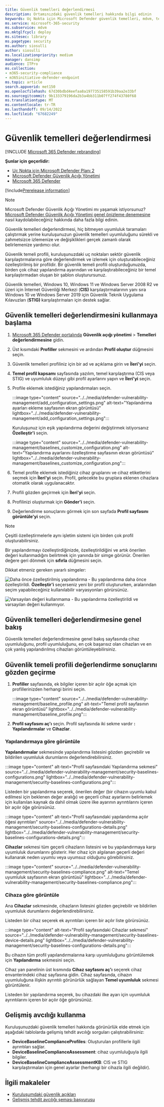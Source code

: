```yaml
---
title: Güvenlik temelleri değerlendirmesi
description: Ortamınızdaki güvenlik temelleri hakkında bilgi edinin
keywords: Uç Nokta için Microsoft Defender güvenlik temelleri, mdvm, tehdit & güvenlik açığı yönetimi, Microsoft Defender Güvenlik Açığı Yönetimi, Microsoft Defender Güvenlik Açığı Yönetimi
ms.service: microsoft-365-security
ms.subservice: mdvm
ms.mktglfcycl: deploy
ms.sitesec: library
ms.pagetype: security
ms.author: siosulli
author: siosulli
ms.localizationpriority: medium
manager: dansimp
audience: ITPro
ms.collection:
- m365-security-compliance
- m365initiative-defender-endpoint
ms.topic: article
search.appverid: met150
ms.openlocfilehash: 67d30bdbd4eefaa8a197735158591b39aa2e33bf
ms.sourcegitcommit: 9b133379196da2b3a4bb311b07ff274f43780f68
ms.translationtype: MT
ms.contentlocale: tr-TR
ms.lasthandoff: 09/14/2022
ms.locfileid: "67682249"
---
```

# <a name="security-baselines-assessment"></a>Güvenlik temelleri değerlendirmesi

[!INCLUDE [Microsoft 365 Defender rebranding](../../includes/microsoft-defender.md)]

**Şunlar için geçerlidir:**

- [Uç Nokta için Microsoft Defender Planı 2](https://go.microsoft.com/fwlink/?linkid=2154037)
- [Microsoft Defender Güvenlik Açığı Yönetimi](index.yml)
- [Microsoft 365 Defender](https://go.microsoft.com/fwlink/?linkid=2118804)

[!include[Prerelease information](../../includes/prerelease.md)]

>[!Note]
> Microsoft Defender Güvenlik Açığı Yönetimi mı yaşamak istiyorsunuz? [Microsoft Defender Güvenlik Açığı Yönetimi genel önizleme denemesine](../defender-vulnerability-management/get-defender-vulnerability-management.md) nasıl kaydolabileceğiniz hakkında daha fazla bilgi edinin.

Güvenlik temelleri değerlendirmesi, hiç bitmeyen uyumluluk taramaları çalıştırmak yerine kuruluşunuzun güvenlik temelleri uyumluluğunu sürekli ve zahmetsizce izlemenize ve değişiklikleri gerçek zamanlı olarak belirlemenize yardımcı olur.

Güvenlik temeli profili, kuruluşunuzdaki uç noktaları sektör güvenlik karşılaştırmalarına göre değerlendirmek ve izlemek için oluşturabileceğiniz özelleştirilmiş bir profildir. Bir güvenlik temeli profili oluşturduğunuzda, birden çok cihaz yapılandırma ayarından ve karşılaştırabileceğiniz bir temel karşılaştırmadan oluşan bir şablon oluşturursunuz.

Güvenlik temelleri, Windows 10, Windows 11 ve Windows Server 2008 R2 ve üzeri için İnternet Güvenliği Merkezi (**CIS)** karşılaştırmalarının yanı sıra Windows 10 ve Windows Server 2019 için Güvenlik Teknik Uygulama Kılavuzları (**STIG)** karşılaştırmaları için destek sağlar.

## <a name="get-started-with-security-baselines-assessment"></a>Güvenlik temelleri değerlendirmesini kullanmaya başlama

1. [Microsoft 365 Defender portalında](https://security.microsoft.com) **Güvenlik açığı yönetimi** > **Temelleri değerlendirmesine** gidin.
2. Üst kısımdaki **Profiller** sekmesini ve ardından **Profil oluştur** düğmesini seçin.
3. Güvenlik temelleri profiliniz için bir ad ve açıklama girin ve **İleri'yi** seçin.
4. **Temel profil kapsamı** sayfasında yazılım, temel karşılaştırma (CIS veya STIG) ve uyumluluk düzeyi gibi profil ayarlarını yapın ve **İleri'yi** seçin.
5. Profile eklemek istediğiniz yapılandırmaları seçin.

   :::image type="content" source="../../media/defender-vulnerability-management/add_configuration_settings.png" alt-text="Yapılandırma ayarları ekleme sayfasının ekran görüntüsü" lightbox="../../media/defender-vulnerability-management/add_configuration_settings.png":::

   Kuruluşunuz için eşik yapılandırma değerini değiştirmek istiyorsanız **Özelleştir'i** seçin.

   :::image type="content" source="../../media/defender-vulnerability-management/baselines_customize_configuration.png" alt-text="Yapılandırma ayarlarını özelleştirme sayfasının ekran görüntüsü"  lightbox="../../media/defender-vulnerability-management/baselines_customize_configuration.png":::

6. Temel profile eklemek istediğiniz cihaz gruplarını ve cihaz etiketlerini seçmek için **İleri'yi** seçin. Profil, gelecekte bu gruplara eklenen cihazlara otomatik olarak uygulanacaktır.
7. Profili gözden geçirmek için **İleri'yi** seçin.
8. Profilinizi oluşturmak için **Gönder'i** seçin.
9. Değerlendirme sonuçlarını görmek için son sayfada **Profil sayfasını görüntüle'yi** seçin.

>[!Note]
>Çeşitli özelleştirmelerle aynı işletim sistemi için birden çok profil oluşturabilirsiniz.

 Bir yapılandırmayı özelleştirdiğinizde, özelleştirildiğini ve artık önerilen değeri kullanmadığını belirtmek için yanında bir simge görünür. Önerilen değere geri dönmek için **sıfırla** düğmesini seçin.

Dikkat etmeniz gereken yararlı simgeler:

![Daha önce özelleştirilmiş yapılandırma](../../media/defender-vulnerability-management/previous_customization.png) - Bu yapılandırma daha önce özelleştirildi. **Özelleştir'i** seçerseniz yeni bir profil oluştururken, aralarından seçim yapabileceğiniz kullanılabilir varyasyonları görürsünüz.

![Varsayılan değeri kullanmama](../../media/defender-vulnerability-management/customized_value.png) - Bu yapılandırma özelleştirildi ve varsayılan değeri kullanmıyor.

## <a name="security-baselines-assessment-overview"></a>Güvenlik temelleri değerlendirmesine genel bakış

Güvenlik temelleri değerlendirmesine genel bakış sayfasında cihaz uyumluluğunu, profil uyumluluğunu, en çok başarısız olan cihazları ve en çok yanlış yapılandırılmış cihazları görüntüleyebilirsiniz.

## <a name="review-security-baseline-profile-assessment-results"></a>Güvenlik temeli profili değerlendirme sonuçlarını gözden geçirme

1. **Profiller** sayfasında, ek bilgiler içeren bir açılır öğe açmak için profillerinizden herhangi birini seçin.

   :::image type="content" source="../../media/defender-vulnerability-management/baseline_profile.png" alt-text="Temel profil sayfasının ekran görüntüsü" lightbox="../../media/defender-vulnerability-management/baseline_profile.png":::

2. **Profil sayfasını aç'ı** seçin. Profil sayfasında iki sekme vardır **: Yapılandırmalar** ve **Cihazlar**.

### <a name="view-by-configuration"></a>Yapılandırmaya göre görüntüle

**Yapılandırmalar** sekmesinde yapılandırma listesini gözden geçirebilir ve bildirilen uyumluluk durumlarını değerlendirebilirsiniz.

:::image type="content" alt-text="Profil sayfasındaki Yapılandırma sekmesi" source="../../media/defender-vulnerability-management/security-baselines-configurations.png" lightbox="../../media/defender-vulnerability-management/security-baselines-configurations.png":::

Listeden bir yapılandırma seçerek, önerilen değer (bir cihazın uyumlu kabul edilmesi için beklenen değer aralığı) ve geçerli cihaz ayarlarını belirlemek için kullanılan kaynak da dahil olmak üzere ilke ayarının ayrıntılarını içeren bir açılır öğe görürsünüz.

:::image type="content" alt-text="Profil sayfasındaki yapılandırma açılır öğesi ayrıntıları" source="../../media/defender-vulnerability-management/security-baselines-configurations-details.png" lightbox="../../media/defender-vulnerability-management/security-baselines-configurations-details.png":::

**Cihazlar** sekmesi tüm geçerli cihazların listesini ve bu yapılandırmaya karşı uyumluluk durumlarını gösterir. Her cihaz için algılanan geçerli değeri kullanarak neden uyumlu veya uyumsuz olduğunu görebilirsiniz.

   :::image type="content" source="../../media/defender-vulnerability-management/security-baselines-compliance.png" alt-text="Temel uyumluluk sayfasının ekran görüntüsü" lightbox="../../media/defender-vulnerability-management/security-baselines-compliance.png":::

### <a name="view-by-device"></a>Cihaza göre görüntüle

Ana **Cihazlar** sekmesinde, cihazların listesini gözden geçirebilir ve bildirilen uyumluluk durumlarını değerlendirebilirsiniz.

Listeden bir cihaz seçerek ek ayrıntıları içeren bir açılır liste görürsünüz.

:::image type="content" alt-text="Profil sayfasındaki Cihazlar sekmesi" source="../../media/defender-vulnerability-management/security-baselines-device-details.png" lightbox="../../media/defender-vulnerability-management/security-baselines-configurations-details.png":::

Bu cihazın tüm profil yapılandırmalarına karşı uyumluluğunu görüntülemek için **Yapılandırma** sekmesini seçin.

Cihaz yan panelinin üst kısmında **Cihaz sayfasını aç'ı** seçerek cihaz envanterindeki cihaz sayfasına gidin. Cihaz sayfasında, cihazın uyumluluğuna ilişkin ayrıntılı görünürlük sağlayan **Temel uyumluluk** sekmesi görüntülenir.

Listeden bir yapılandırma seçerek, bu cihazdaki ilke ayarı için uyumluluk ayrıntılarını içeren bir açılır öğe görürsünüz.

## <a name="use-advanced-hunting"></a>Gelişmiş avcılığı kullanma

Kuruluşunuzdaki güvenlik temelleri hakkında görünürlük elde etmek için aşağıdaki tablolarda gelişmiş tehdit avcılığı sorguları çalıştırabilirsiniz:

- **DeviceBaselineComplianceProfiles**: Oluşturulan profillerle ilgili ayrıntıları sağlar.
- **DeviceBaselineComplianceAssessment**: cihaz uyumluluğuyla ilgili bilgiler.
- **DeviceBaselineComplianceAssessmentKB**: CIS ve STIG karşılaştırmaları için genel ayarlar (herhangi bir cihazla ilgili değildir).

## <a name="related-articles"></a>İlgili makaleler

- [Kuruluşumdaki güvenlik açıkları](tvm-weaknesses.md)
- [Gelişmiş tehdit avcılığı şeması başvurusu](../defender-endpoint/advanced-hunting-schema-reference.md)
